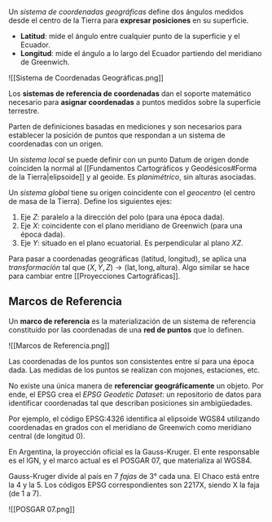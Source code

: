 Un _sistema de coordenadas geográficas_ define dos ángulos medidos desde el centro de la Tierra para **expresar posiciones** en su superficie.

- **Latitud**: mide el ángulo entre cualquier punto de la superficie y el Ecuador.
- **Longitud**: mide el ángulo a lo largo del Ecuador partiendo del meridiano de Greenwich.

![[Sistema de Coordenadas Geográficas.png]]

Los **sistemas de referencia de coordenadas** dan el soporte matemático necesario para **asignar coordenadas** a puntos medidos sobre la superficie terrestre.

Parten de definiciones basadas en mediciones y son necesarios para establecer la posición de puntos que respondan a un sistema de coordenadas con un origen.

Un _sistema local_ se puede definir con un punto Datum de origen donde coinciden la normal al [[Fundamentos Cartográficos y Geodésicos#Forma de la Tierra|elipsoide]] y al geoide. Es _planimétrico_, sin alturas asociadas.

Un _sistema global_ tiene su origen coincidente con el _geocentro_ (el centro de masa de la Tierra). Define los siguientes ejes:

1. Eje $Z$: paralelo a la dirección del polo (para una época dada).
2. Eje $X$: coincidente con el plano meridiano de Greenwich (para una época dada).
3. Eje $Y$: situado en el plano ecuatorial. Es perpendicular al plano $XZ$.

Para pasar a coordenadas geográficas (latitud, longitud), se aplica una _transformación_ tal que $(X,Y,Z)\longrightarrow (\text{lat}, \text{long}, \text{altura})$. Algo similar se hace para cambiar entre [[Proyecciones Cartográficas]].

## Marcos de Referencia

Un **marco de referencia** es la materialización de un sistema de referencia constituido por las coordenadas de una **red de puntos** que lo definen.

![[Marcos de Referencia.png]]

Las coordenadas de los puntos son consistentes entre sí para una época dada. Las medidas de los puntos se realizan con mojones, estaciones, etc.

No existe una única manera de **referenciar geográficamente** un objeto. Por ende, el EPSG crea el _EPSG Geodetic Dataset_: un repositorio de datos para identificar coordenadas tal que describan posiciones sin ambigüedades.

Por ejemplo, el código EPSG:4326 identifica al elipsoide WGS84 utilizando coordenadas en grados con el meridiano de Greenwich como meridiano central (de longitud 0).

En Argentina, la proyección oficial es la Gauss-Kruger. El ente responsable es el IGN, y el marco actual es el POSGAR 07, que materializa al WGS84.

Gauss-Kruger divide al país en 7 _fajas_ de 3° cada una. El Chaco está entre la 4 y la 5. Los códigos EPSG correspondientes son 2217X, siendo X la faja (de 1 a 7).

![[POSGAR 07.png]]
